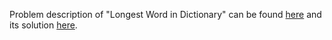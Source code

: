 Problem description of "Longest Word in Dictionary" can be found [here](https://leetcode.com/problems/longest-word-in-dictionary/description/) and its solution [here](https://github.com/aurimas13/LeetCode-HR-MAANG/blob/main/LeetCode/Python%20Solutions/Longest%20Valid%20Parentheses/longest.py).